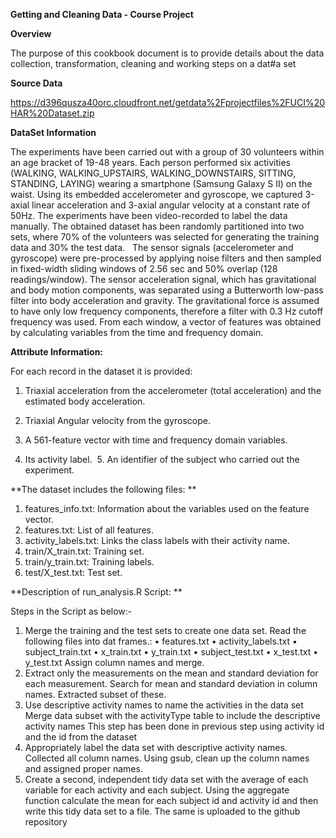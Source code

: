 **Getting and Cleaning Data - Course Project**

**Overview**

The purpose of this cookbook document is to provide details about the data collection, transformation, cleaning and working steps on a dat#a set

**Source Data**

https://d396qusza40orc.cloudfront.net/getdata%2Fprojectfiles%2FUCI%20HAR%20Dataset.zip

**DataSet Information**

The experiments have been carried out with a group of 30 volunteers within an age bracket of 19-48 years. Each person performed six activities (WALKING, WALKING_UPSTAIRS, WALKING_DOWNSTAIRS, SITTING, STANDING, LAYING) wearing a smartphone (Samsung Galaxy S II) on the waist. Using its embedded accelerometer and gyroscope, we captured 3-axial linear acceleration and 3-axial angular velocity at a constant rate of 50Hz. The experiments have been video-recorded to label the data manually. The obtained dataset has been randomly partitioned into two sets, where 70% of the volunteers was selected for generating the training data and 30% the test data.   The sensor signals (accelerometer and gyroscope) were pre-processed by applying noise filters and then sampled in fixed-width sliding windows of 2.56 sec and 50% overlap (128 readings/window). The sensor acceleration signal, which has gravitational and body motion components, was separated using a Butterworth low-pass filter into body acceleration and gravity. The gravitational force is assumed to have only low frequency components, therefore a filter with 0.3 Hz cutoff frequency was used. From each window, a vector of features was obtained by calculating variables from the time and frequency domain.

**Attribute Information:**

For each record in the dataset it is provided: 

1. Triaxial acceleration from the accelerometer (total acceleration) and the estimated body acceleration. 

2. Triaxial Angular velocity from the gyroscope. 
3. A 561-feature vector with time and frequency domain variables. 
4. Its activity label.  5. An identifier of the subject who carried out the experiment. 

**The dataset includes the following files:
**	
1. features_info.txt: Information about the variables used on the feature vector.
2. features.txt: List of all features.
3. activity_labels.txt: Links the class labels with their activity name.
4. train/X_train.txt: Training set.
5. train/y_train.txt: Training labels.
6. test/X_test.txt: Test set.

**Description of run_analysis.R Script:
**

Steps in the Script as below:-

1. Merge the training and the test sets to create one data set.
Read the following files into dat frames.:
	•	features.txt
	•	activity_labels.txt
	•	subject_train.txt
	•	x_train.txt
	•	y_train.txt
	•	subject_test.txt
	•	x_test.txt
	•	y_test.txt
Assign column names and merge.
2. Extract only the measurements on the mean and standard deviation for each measurement.
Search for mean and standard deviation in column names. Extracted subset of these.
3. Use descriptive activity names to name the activities in the data set
Merge data subset with the activityType table to include the descriptive activity names This step has been done in previous step using activity id and the id from the dataset 
4. Appropriately label the data set with descriptive activity names.
Collected all column names. Using gsub, clean up the column names and assigned proper names.
5. Create a second, independent tidy data set with the average of each variable for each activity and each subject.
Using the aggregate function calculate the mean for each subject id and activity id and then write this tidy data set to a file. The same is uploaded to the github repository

